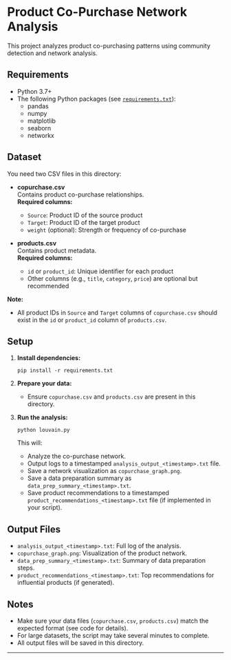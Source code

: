 # Product Co-Purchase Network Analysis

This project analyzes product co-purchasing patterns using community detection and network analysis.

## Requirements

- Python 3.7+
- The following Python packages (see [`requirements.txt`](requirements.txt)):
  - pandas
  - numpy
  - matplotlib
  - seaborn
  - networkx

## Dataset

You need two CSV files in this directory:

- **copurchase.csv**  
  Contains product co-purchase relationships.  
  **Required columns:**  
  - `Source`: Product ID of the source product  
  - `Target`: Product ID of the target product  
  - `weight` (optional): Strength or frequency of co-purchase

- **products.csv**  
  Contains product metadata.  
  **Required columns:**  
  - `id` or `product_id`: Unique identifier for each product  
  - Other columns (e.g., `title`, `category`, `price`) are optional but recommended

**Note:**  
- All product IDs in `Source` and `Target` columns of `copurchase.csv` should exist in the `id` or `product_id` column of `products.csv`.

## Setup

1. **Install dependencies:**

   ```
   pip install -r requirements.txt
   ```

2. **Prepare your data:**

   - Ensure `copurchase.csv` and `products.csv` are present in this directory.

3. **Run the analysis:**

   ```
   python louvain.py
   ```

   This will:
   - Analyze the co-purchase network.
   - Output logs to a timestamped `analysis_output_<timestamp>.txt` file.
   - Save a network visualization as `copurchase_graph.png`.
   - Save a data preparation summary as `data_prep_summary_<timestamp>.txt`.
   - Save product recommendations to a timestamped `product_recommendations_<timestamp>.txt` file (if implemented in your script).

## Output Files

- `analysis_output_<timestamp>.txt`: Full log of the analysis.
- `copurchase_graph.png`: Visualization of the product network.
- `data_prep_summary_<timestamp>.txt`: Summary of data preparation steps.
- `product_recommendations_<timestamp>.txt`: Top recommendations for influential products (if generated).

## Notes

- Make sure your data files (`copurchase.csv`, `products.csv`) match the expected format (see code for details).
- For large datasets, the script may take several minutes to complete.
- All output files will be saved in this directory.

---